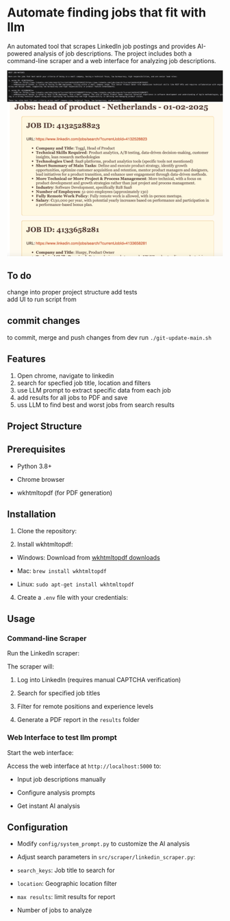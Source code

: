 # Automate finding jobs that fit with llm

  

An automated tool that scrapes LinkedIn job postings and provides AI-powered analysis of job descriptions. The project includes both a command-line scraper and a web interface for analyzing job descriptions.

![find best jobs](images/example_best_jobs.png)
![pdf report](images/example_pdf.png)

## To do
change into proper project structure
add tests  
add UI to run script from

## commit changes
to commit, merge and push changes from dev run `./git-update-main.sh`

## Features

1. Open chrome, navigate to linkedin  
2. search for specfied job title, location and filters
3. use LLM prompt to extract specific data from each job
4. add results for all jobs to PDF and save
5. uss LLM to find best and worst jobs from search results

## Project Structure

  

## Prerequisites

  

- Python 3.8+

- Chrome browser

- wkhtmltopdf (for PDF generation)

  

## Installation

  

1. Clone the repository:

  

3. Install wkhtmltopdf:

- Windows: Download from [wkhtmltopdf downloads](https://wkhtmltopdf.org/downloads.html)

- Mac: `brew install wkhtmltopdf`

- Linux: `sudo apt-get install wkhtmltopdf`

  

4. Create a `.env` file with your credentials:

  

## Usage

  

### Command-line Scraper

  

Run the LinkedIn scraper:

  

The scraper will:

1. Log into LinkedIn (requires manual CAPTCHA verification)

2. Search for specified job titles

3. Filter for remote positions and experience levels

4. Generate a PDF report in the `results` folder

  

### Web Interface to test llm prompt

  

Start the web interface:

  

Access the web interface at `http://localhost:5000` to:

- Input job descriptions manually

- Configure analysis prompts

- Get instant AI analysis

  

## Configuration

  

- Modify `config/system_prompt.py` to customize the AI analysis

- Adjust search parameters in `src/scraper/linkedin_scraper.py`:

- `search_keys`: Job title to search for

- `location`: Geographic location filter
- `max results`: limit results for report

- Number of jobs to analyze